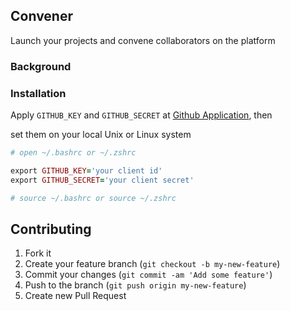 ## Convener

Launch your projects and convene collaborators on the platform

### Background

### Installation

Apply `GITHUB_KEY` and `GITHUB_SECRET` at [Github Application](https://github.com/settings/applications), then

set them on your local Unix or Linux system
```ruby
# open ~/.bashrc or ~/.zshrc

export GITHUB_KEY='your client id'
export GITHUB_SECRET='your client secret'

# source ~/.bashrc or source ~/.zshrc
```
## Contributing

1. Fork it
2. Create your feature branch (`git checkout -b my-new-feature`)
3. Commit your changes (`git commit -am 'Add some feature'`)
4. Push to the branch (`git push origin my-new-feature`)
5. Create new Pull Request
